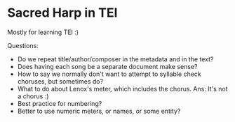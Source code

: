 # Sacred Harp in TEI

Mostly for learning TEI :)

Questions:

- Do we repeat title/author/composer in the metadata and in the text?
- Does having each song be a separate document make sense?
- How to say we normally don't want to attempt to syllable check choruses, but sometimes do?
- What to do about Lenox's meter, which includes the chorus. Ans: It's not a chorus :)
- Best practice for numbering?
- Better to use numeric meters, or names, or some entity?

<!-- This is a random comment at the end to be ignored -->
